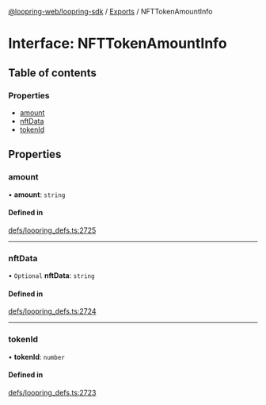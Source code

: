 [@loopring-web/loopring-sdk](../README.md) / [Exports](../modules.md) / NFTTokenAmountInfo

# Interface: NFTTokenAmountInfo

## Table of contents

### Properties

- [amount](NFTTokenAmountInfo.md#amount)
- [nftData](NFTTokenAmountInfo.md#nftdata)
- [tokenId](NFTTokenAmountInfo.md#tokenid)

## Properties

### amount

• **amount**: `string`

#### Defined in

[defs/loopring_defs.ts:2725](https://github.com/Loopring/loopring_sdk/blob/81e0b16/src/defs/loopring_defs.ts#L2725)

___

### nftData

• `Optional` **nftData**: `string`

#### Defined in

[defs/loopring_defs.ts:2724](https://github.com/Loopring/loopring_sdk/blob/81e0b16/src/defs/loopring_defs.ts#L2724)

___

### tokenId

• **tokenId**: `number`

#### Defined in

[defs/loopring_defs.ts:2723](https://github.com/Loopring/loopring_sdk/blob/81e0b16/src/defs/loopring_defs.ts#L2723)
